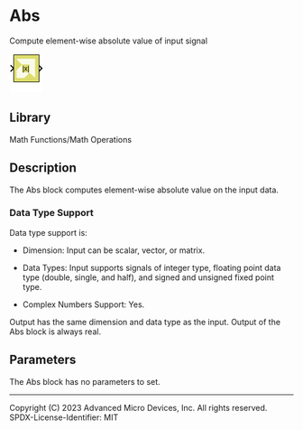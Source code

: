 # Abs

Compute element-wise absolute value of input signal

![](./Images/block.png)

## Library

Math Functions/Math Operations

## Description

The Abs block computes element-wise absolute value on the input data.

### Data Type Support

Data type support is:

- Dimension: Input can be scalar, vector, or matrix.

- Data Types: Input supports signals of integer type, floating point
  data type (double, single, and half), and signed and unsigned fixed
  point type.

- Complex Numbers Support: Yes.

Output has the same dimension and data type as the input. Output of the
Abs block is always real.

## Parameters

The Abs block has no parameters to set.

--------------
Copyright (C) 2023 Advanced Micro Devices, Inc. All rights reserved.
SPDX-License-Identifier: MIT
